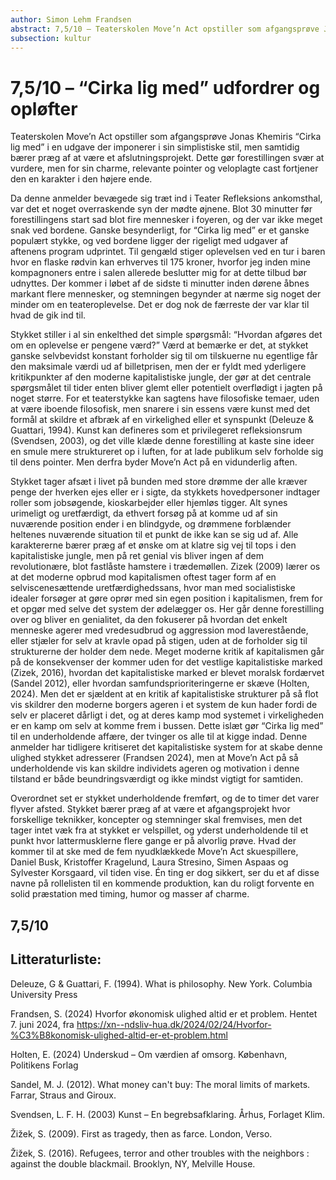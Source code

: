 ```yaml
---
author: Simon Lehm Frandsen
abstract: 7,5/10 – Teaterskolen Move’n Act opstiller som afgangsprøve Jonas Khemiris “Cirka lig med” i en udgave der imponerer i sin simplistiske stil, men samtidig bærer præg af at være et afslutningsprojekt. Dette gør forestillingen svær at vurdere, men for sin charme, relevante pointer og veloplagte cast fortjener den en karakter i den højere ende.
subsection: kultur
---
```


# 7,5/10 – “Cirka lig med” udfordrer og opløfter


Teaterskolen Move’n Act opstiller som afgangsprøve Jonas Khemiris “Cirka lig med” i en udgave der imponerer i sin simplistiske stil, men samtidig bærer præg af at være et afslutningsprojekt. Dette gør forestillingen svær at vurdere, men for sin charme, relevante pointer og veloplagte cast fortjener den en karakter i den højere ende.

 
Da denne anmelder bevægede sig træt ind i Teater Refleksions ankomsthal, var det et noget overraskende syn der mødte øjnene. Blot 30 minutter før forestillingens start sad blot fire mennesker i foyeren, og der var ikke meget snak ved bordene. Ganske besynderligt, for “Cirka lig med” er et ganske populært stykke, og ved bordene ligger der rigeligt med udgaver af aftenens program udprintet. Til gengæld stiger oplevelsen ved en tur i baren hvor en flaske rødvin kan erhverves til 175 kroner, hvorfor jeg inden mine kompagnoners entre i salen allerede beslutter mig for at dette tilbud bør udnyttes. 
Der kommer i løbet af de sidste ti minutter inden dørene åbnes markant flere mennesker, og stemningen begynder at nærme sig noget der minder om en teateroplevelse. Det er dog nok de færreste der var klar til hvad de gik ind til.

Stykket stiller i al sin enkelthed det simple spørgsmål: “Hvordan afgøres det om en oplevelse er pengene værd?” Værd at bemærke er det, at stykket ganske selvbevidst konstant forholder sig til om tilskuerne nu egentlige får den maksimale værdi ud af billetprisen, men der er fyldt med yderligere kritikpunkter af den moderne kapitalistiske jungle, der gør at det centrale spørgsmålet til tider enten bliver glemt eller potentielt overflødigt i jagten på noget større. For et teaterstykke kan sagtens have filosofiske temaer, uden at være iboende filosofisk, men snarere i sin essens være kunst med det formål at skildre et afbræk af en virkelighed eller et synspunkt (Deleuze & Guattari, 1994). Kunst kan defineres som et privilegeret refleksionsrum (Svendsen, 2003), og det ville klæde denne forestilling at kaste sine ideer en smule mere struktureret op i luften, for at lade publikum selv forholde sig til dens pointer. Men derfra byder Move’n Act på en vidunderlig aften.

Stykket tager afsæt i livet på bunden med store drømme der alle kræver penge der hverken ejes eller er i sigte, da stykkets hovedpersoner indtager roller som jobsøgende, kioskarbejder eller hjemløs tigger. Alt synes urimeligt og uretfærdigt, da ethvert forsøg på at komme ud af sin nuværende position ender i en blindgyde, og drømmene forblænder heltenes nuværende situation til et punkt de ikke kan se sig ud af. Alle karaktererne bærer præg af et ønske om at klatre sig vej til tops i den kapitalistiske jungle, men på ret genial vis bliver ingen af dem revolutionære, blot fastlåste hamstere i trædemøllen. Zizek (2009) lærer os at det moderne opbrud mod kapitalismen oftest tager form af en selviscenesættende uretfærdighedssans, hvor man med socialistiske idealer forsøger at gøre oprør med sin egen position i kapitalismen, frem for et opgør med selve det system der ødelægger os. Her går denne forestilling over og bliver en genialitet, da den fokuserer på hvordan det enkelt menneske agerer med vredesudbrud og aggression mod laverestående, eller stjæler for selv at kravle opad på stigen, uden at de forholder sig til strukturerne der holder dem nede. Meget moderne kritik af kapitalismen går på de konsekvenser der kommer uden for det vestlige kapitalistiske marked (Zizek, 2016), hvordan det kapitalistiske marked er blevet moralsk fordærvet (Sandel 2012), eller hvordan samfundsprioriteringerne er skæve (Holten, 2024). Men det er sjældent at en kritik af kapitalistiske strukturer på så flot vis skildrer den moderne borgers ageren i et system de kun hader fordi de selv er placeret dårligt i det, og at deres kamp mod systemet i virkeligheden er en kamp om selv at komme frem i bussen. Dette islæt gør “Cirka lig med” til en underholdende affære, der tvinger os alle til at kigge indad. Denne anmelder har tidligere kritiseret det kapitalistiske system for at skabe denne ulighed stykket adresserer (Frandsen 2024), men at Move’n Act på så underholdende vis kan skildre individets ageren og motivation i denne tilstand er både beundringsværdigt og ikke mindst vigtigt for samtiden.

Overordnet set er stykket underholdende fremført, og de to timer det varer flyver afsted. Stykket bærer præg af at være et afgangsprojekt hvor forskellige teknikker, koncepter og stemninger skal fremvises, men det tager intet væk fra at stykket er velspillet, og yderst underholdende til et punkt hvor lattermusklerne flere gange er på alvorlig prøve. Hvad der kommer til at ske med de fem nyudklækkede Move’n Act skuespillere, Daniel Busk, Kristoffer Kragelund, Laura Stresino, Simen Aspaas og Sylvester Korsgaard, vil tiden vise. Én ting er dog sikkert, ser du et af disse navne på rollelisten til en kommende produktion, kan du roligt forvente en solid præstation med timing, humor og masser af charme.

## 7,5/10




## Litteraturliste:

Deleuze, G & Guattari, F. (1994). What is philosophy. New York. Columbia University Press

Frandsen, S. (2024) Hvorfor økonomisk ulighed altid er et problem. Hentet 7. juni 2024, fra https://xn--ndsliv-hua.dk/2024/02/24/Hvorfor-%C3%B8konomisk-ulighed-altid-er-et-problem.html

Holten, E. (2024) Underskud – Om værdien af omsorg. København, Politikens Forlag

Sandel, M. J. (2012). What money can't buy: The moral limits of markets. Farrar, Straus and Giroux.

Svendsen, L. F. H. (2003) Kunst – En begrebsafklaring. Århus, Forlaget Klim.

Žižek, S. (2009). First as tragedy, then as farce. London, Verso.

Žižek, S. (2016). Refugees, terror and other troubles with the neighbors : against the double blackmail. Brooklyn, NY, Melville House.

